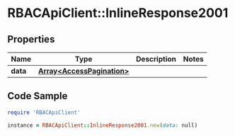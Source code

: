 # RBACApiClient::InlineResponse2001

## Properties

Name | Type | Description | Notes
------------ | ------------- | ------------- | -------------
**data** | [**Array&lt;AccessPagination&gt;**](AccessPagination.md) |  | 

## Code Sample

```ruby
require 'RBACApiClient'

instance = RBACApiClient::InlineResponse2001.new(data: null)
```


